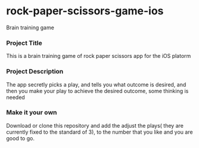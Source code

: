 # rock-paper-scissors-game-ios
Brain training game

### Project Title
This is a brain training game of rock paper scissors app for the iOS platorm

### Project Description
The app secretly picks a play, and tells you what outcome is desired, and then you make your play to achieve the desired outcome, some thinking is needed

### Make it your own
Download or clone this repository and add the adjust the plays( they are currently fixed to the standard of 3), to the number that you like and you are good to go.
